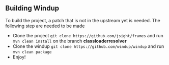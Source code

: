 ## Building Windup

To build the project, a patch that is not in the upstream yet is needed. The following step are needed to be made

* Clone the project `git clone https://github.com/jsight/frames` and run `mvn clean install` on the branch **classloaderresolver**
* Clone the windup `git clone https://github.com/windup/windup` and run `mvn clean package`
* Enjoy!
